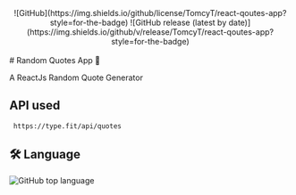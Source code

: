 <div align="center">
![GitHub](https://img.shields.io/github/license/TomcyT/react-qoutes-app?style=for-the-badge) 
![GitHub release (latest by date)](https://img.shields.io/github/v/release/TomcyT/react-qoutes-app?style=for-the-badge)
</div>
<br>
# Random Quotes App 📔

A ReactJs Random Quote Generator


## API used

```http
 https://type.fit/api/quotes
```



## 🛠 Language
![GitHub top language](https://img.shields.io/github/languages/top/TomcyT/react-qoutes-app?style=for-the-badge)
